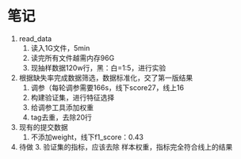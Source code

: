 # 笔记

1. read_data
   1. 读入1G文件，5min
   2. 读完所有文件越需内存96G
   3. 现抽样数据120w行，黑：白=1:5，进行实验
2. 根据缺失率完成数据筛选，数据标准化，交了第一版结果
   1. 调参（每轮调参需要166s，线下score27，线上16
   2. 构建验证集，进行特征选择
   3. 给调参工具添加权重
   4. tag去重，去除20行
3. 现有的提交数据
   1. 不添加weight，线下f1_score：0.43
4. 待做
   3. 验证集的指标，应该去除 样本权重，指标完全符合线上的结果


